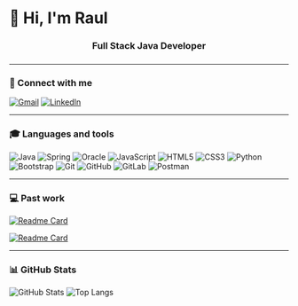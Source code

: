 # 👋 Hi, I'm Raul


<h3 align="center">Full Stack Java  Developer<h3>

---

### 📱 Connect with me

[![Gmail](https://img.shields.io/badge/Gmail-333333?style=for-the-badge&logo=gmail&logoColor=red)](mailto:raultorres.lima@gmail.com)
[![LinkedIn](https://img.shields.io/badge/-LinkedIn-000?style=for-the-badge&logo=linkedin&logoColor=30A3DC)](https://www.linkedin.com/in/raultlima/)

---

### 🎓 Languages and tools

![Java](https://img.shields.io/badge/java-%23ED8B00.svg?style=for-the-badge&logo=openjdk&logoColor=white)
![Spring](https://img.shields.io/badge/spring-%236DB33F.svg?style=for-the-badge&logo=spring&logoColor=white)
![Oracle](https://img.shields.io/badge/Oracle-F80000?style=for-the-badge&logo=oracle&logoColor=white)
![JavaScript](https://img.shields.io/badge/javascript-%23323330.svg?style=for-the-badge&logo=javascript&logoColor=%23F7DF1E)
![HTML5](https://img.shields.io/badge/html5-%23E34F26.svg?style=for-the-badge&logo=html5&logoColor=white)
![CSS3](https://img.shields.io/badge/css3-%231572B6.svg?style=for-the-badge&logo=css3&logoColor=white)
![Python](https://img.shields.io/badge/python-3670A0?style=for-the-badge&logo=python&logoColor=ffdd54)
![Bootstrap](https://img.shields.io/badge/bootstrap-%238511FA.svg?style=for-the-badge&logo=bootstrap&logoColor=white)
![Git](https://img.shields.io/badge/git-%23F05033.svg?style=for-the-badge&logo=git&logoColor=white)
![GitHub](https://img.shields.io/badge/github-%23121011.svg?style=for-the-badge&logo=github&logoColor=white)
![GitLab](https://img.shields.io/badge/gitlab-%23181717.svg?style=for-the-badge&logo=gitlab&logoColor=white)
![Postman](https://img.shields.io/badge/Postman-FF6C37?style=for-the-badge&logo=postman&logoColor=white)

---

### 💻 Past work

[![Readme Card](https://github-readme-stats.vercel.app/api/pin/?username=raul-lima&repo=livraria-api&bg_color=0d1116&title_color=ce09ec&text_color=a4aacb&icon_color=007ec6)](https://github.com/raul-lima/livraria-api)

[![Readme Card](https://github-readme-stats.vercel.app/api/pin/?username=raul-lima&repo=fcamara-challenge-landing-page&bg_color=0d1116&title_color=ce09ec&text_color=a4aacb&icon_color=007ec6)](https://github.com/raul-lima/fcamara-challenge-landing-page)

---

### 📊 GitHub Stats

![GitHub Stats](https://github-readme-stats.vercel.app/api?username=raul-lima&theme=shadow_red&bg_color=000&border_color=30A3DC&show_icons=true&icon_color=30A3DC&title_color=E94D5F&text_color=FFF)
![Top Langs](https://github-readme-stats-git-masterrstaa-rickstaa.vercel.app/api/top-langs/?username=raul-lima&layout=compact&bg_color=000&border_color=30A3DC&title_color=E94D5F&text_color=FFF)
